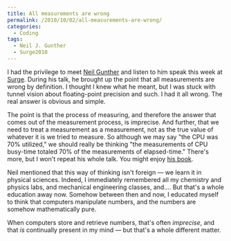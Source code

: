 ```yaml
---
title: All measurements are wrong
permalink: /2010/10/02/all-measurements-are-wrong/
categories:
  - Coding
tags:
  - Neil J. Gunther
  - Surge2010
---
```

I had the privilege to meet [Neil Gunther][1] and listen to him speak this week at [Surge][2]. During his talk, he brought up the point that all measurements are wrong by definition. I thought I knew what he meant, but I was stuck with tunnel vision about floating-point precision and such. I had it all wrong. The real answer is obvious and simple.

The point is that the process of measuring, and therefore the answer that comes out of the measurement process, is imprecise. And further, that we need to treat a measurement as a measurement, not as the true value of whatever it is we tried to measure. So although we may say "the CPU was 70% utilized," we should really be thinking "the measurements of CPU busy-time totaled 70% of the measurements of elapsed-time." There's more, but I won't repeat his whole talk. You might enjoy [his book][3].

Neil mentioned that this way of thinking isn't foreign &#8212; we learn it in physical sciences. Indeed, I immediately remembered all my chemistry and physics labs, and mechanical engineering classes, and&#8230;. But that's a whole education away now. Somehow between then and now, I educated myself to think that computers manipulate numbers, and the numbers are somehow mathematically pure.

When computers store and retrieve numbers, that's often *imprecise*, and that *is* continually present in my mind &#8212; but that's a whole different matter.

 [1]: http://www.perfdynamics.com/
 [2]: http://omniti.com/surge/2010
 [3]: http://www.xaprb.com/blog/2010/07/06/a-review-of-guerrilla-capacity-planning-by-neil-gunther/
